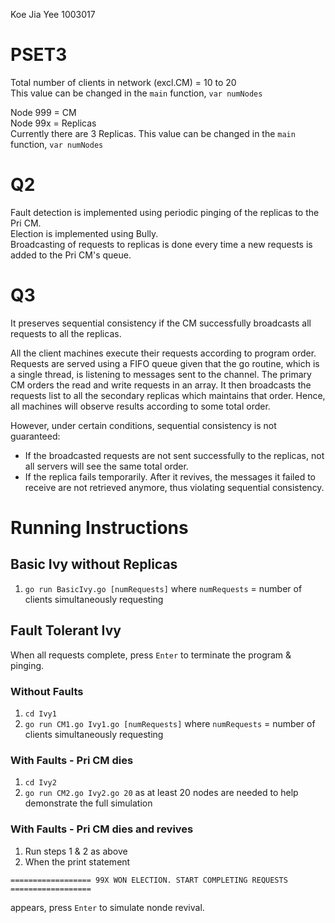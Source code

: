 Koe Jia Yee 1003017

# PSET3
Total number of clients in network (excl.CM) = 10 to 20\
This value can be changed in the `main` function, `var numNodes`

Node 999 = CM\
Node 99x = Replicas\
Currently there are 3 Replicas. This value can be changed in the `main` function, `var numNodes`

# Q2
Fault detection is implemented using periodic pinging of the replicas to the Pri CM.\
Election is implemented using Bully.\
Broadcasting of requests to replicas is done every time a new requests is added to the Pri CM's queue.

# Q3
It preserves sequential consistency if the CM successfully broadcasts all requests to all the replicas. 

All the client machines execute their requests according to program order. Requests are served using a FIFO queue given that the go routine, which is a single thread,  is listening to messages sent to the channel. The primary CM orders the read and write requests in an array. It then broadcasts the requests list to all the secondary replicas which maintains that order. Hence, all machines will observe results according to some total order.

However, under certain conditions, sequential consistency is not guaranteed: 

- If the broadcasted requests are not sent successfully to the replicas, not all servers will see the same total order. 
- If the replica fails temporarily. After it revives, the messages it failed to receive are not retrieved anymore, thus violating sequential consistency.  

# Running Instructions
## Basic Ivy without Replicas
1. ```go run BasicIvy.go [numRequests]``` where `numRequests` = number of clients simultaneously requesting

## Fault Tolerant Ivy 

When all requests complete, press `Enter` to terminate the program & pinging.

### Without Faults
1. `cd Ivy1`
2. ```go run CM1.go Ivy1.go [numRequests]``` where `numRequests` = number of clients simultaneously requesting 

### With Faults - Pri CM dies
1. `cd Ivy2`
2. ```go run CM2.go Ivy2.go 20``` as at least 20 nodes are needed to help demonstrate the full simulation

### With Faults - Pri CM dies and revives
1. Run steps 1 & 2 as above
2. When the print statement

`==================
99X WON ELECTION. START COMPLETING REQUESTS
==================`

appears, press `Enter` to simulate nonde revival.
